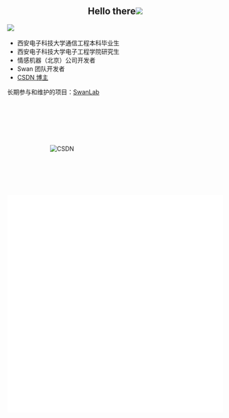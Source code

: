 
<h2 align="center">Hello there<img src = "https://raw.githubusercontent.com/MartinHeinz/MartinHeinz/master/wave.gif" width = 30px></h2>

<img src="https://readme-typing-svg.herokuapp.com/?lines=Welcom%20to%20My%20Page;This%20is%20ZiruiC&font=Roboto" />

- 西安电子科技大学通信工程本科毕业生
- 西安电子科技大学电子工程学院研究生
- 情感机器（北京）公司开发者
- Swan 团队开发者
- [CSDN 博主](https://blog.csdn.net/qq_51574759)

长期参与和维护的项目：[SwanLab](https://github.com/SwanHubX/SwanLab)

<img src="https://stats.justsong.cn/api/csdn?id=qq_51574759&theme=dark" style="padding: 100px;" alt="CSDN" />

<img src="./github-metrics.svg" />




